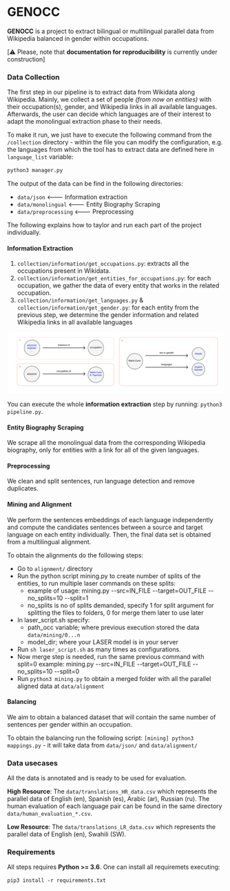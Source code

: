 # GENOCC
**GENOCC** is a project to extract bilingual or multilingual parallel data from Wikipedia balanced in gender within occupations.

[:warning: Please, note that **documentation for reproducibility** is currently under construction]

### Data Collection

The first step in our pipeline is to extract data from Wikidata along Wikipedia. Mainly, we collect a set of people *(from now on entities)*  with their occupation(s), gender, and Wikipedia links in all available languages. Afterwards, the user can decide which languages are of their interest to adapt the monolingual extraction phase to their needs. 

To make it run, we just have to execute the following command from the `/collection` directory - within the file you can modify the configuration, e.g. the languages from which the tool has to extract data are defined here in `language_list` variable:

```bash
python3 manager.py
```

The output of the data can be find in the following directories:
* `data/json` <--- Information extraction
* `data/monolingual` <--- Entity Biography Scraping
* `data/preprocessing` <--- Preprocessing


The following explains how to taylor and run each part of the project individually.

#### Information Extraction 

1. `collection/information/get_occupations.py`: extracts all the occupations present in Wikidata.
2. `collection/information/get_entities_for_occupations.py`: for each occupation, we gather the data of every entity that works in the related occupation.
3. `collection/information/get_languages.py` & `collection/information/get_gender.py`: for each entity from the previous step, we determine the gender information and related Wikipedia links in all available languages

![](./static/img/extraction.png)

You can execute the whole **information extraction** step by running: `python3 pipeline.py`.

#### Entity Biography Scraping

We scrape all the monolingual data from the corresponding Wikipedia biography, only for entities with a link for all of the given languages.

#### Preprocessing 

We clean and split sentences, run language detection and remove duplicates.

#### Mining and Alignment
We perform the sentences embeddings of each language independently and compute the candidates sentences between a source and target language on each entity individually. Then, the final data set is obtained from a multilingual alignment.

To obtain the alignments do the following steps:

* Go to `alignment/` directory
* Run the python script mining.py to create number of splits of the entities, to run multiple laser commands on these splits:
  * example of usage: mining.py --src=IN_FILE --target=OUT_FILE --no_splits=10 --split=1
  * no_splits is no of splits demanded, specify 1 for split argument for splitting the files to folders, 0 for merge them later to use later
* In laser_script.sh specify:
  * path_occ variable; where previous execution stored the data `data/mining/0...n` 
  * model_dir; where your LASER model is in your server
* Run `sh laser_script.sh` as many times as configurations.
* Now merge step is needed, run the same previous command with split=0
example: mining.py --src=IN_FILE --target=OUT_FILE --no_splits=10 --split=0
* Run `python3 mining.py` to obtain a merged folder with all the parallel aligned data at `data/alignment`

#### Balancing
We aim to obtain a balanced dataset that will contain the same number of sentences per gender within an occupation.

To obtain the balancing run the following script: `[mining] python3 mappings.py` - it will take data from `data/json/` and `data/alignment/`

### Data usecases
All the data is annotated and is ready to be used for evaluation.

**High Resource**: The `data/translations_HR_data.csv` which represents the parallel data of English (en), Spanish (es), Arabic (ar), Russian (ru). The human evaluation of each language pair can be found in the same directory `data/human_evaluation_*.csv`.

**Low Resource**: The `data/translations_LR_data.csv` which represents the parallel data of English (en), Swahili (SW).

### Requirements

All steps requires **Python >= 3.6**. One can install all requiremets executing:

```
pip3 install -r requirements.txt
```

